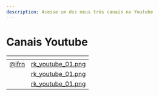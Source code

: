 ```yaml
---
description: Acesse um dos meus três canais no Youtube
---
```


# Canais Youtube



<table data-view="cards"><thead><tr><th data-type="content-ref"></th><th data-hidden data-card-cover data-type="files"></th></tr></thead><tbody><tr><td><a href="https://www.youtube.com/@rkifrn">@ifrn</a></td><td><a href="../.gitbook/assets/rk_youtube_01.png">rk_youtube_01.png</a></td></tr><tr><td></td><td><a href="../.gitbook/assets/rk_youtube_01.png">rk_youtube_01.png</a></td></tr><tr><td></td><td><a href="../.gitbook/assets/rk_youtube_01.png">rk_youtube_01.png</a></td></tr></tbody></table>
